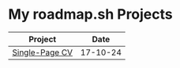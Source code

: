 # My roadmap.sh Projects

| Project                                                      | Date     |
| ------------------------------------------------------------ | -------- |
| [Single-Page CV](https://roadmap.sh/projects/single-page-cv) | 17-10-24 |
